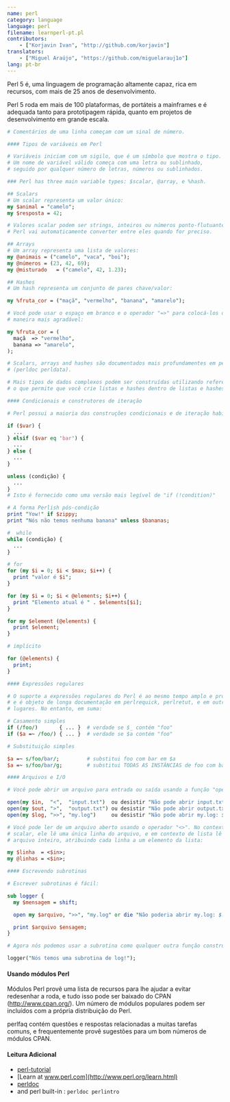 ```yaml
---
name: perl
category: language
language: perl
filename: learnperl-pt.pl
contributors:
    - ["Korjavin Ivan", "http://github.com/korjavin"]
translators:
    - ["Miguel Araújo", "https://github.com/miguelarauj1o"]
lang: pt-br
---
```


Perl 5 é, uma linguagem de programação altamente capaz, rica em recursos, com mais de 25 anos de desenvolvimento.

Perl 5 roda em mais de 100 plataformas, de portáteis a mainframes e é adequada tanto para prototipagem rápida, quanto em projetos de desenvolvimento em grande escala.

```perl
# Comentários de uma linha começam com um sinal de número.

#### Tipos de variáveis em Perl

# Variáveis iniciam com um sigilo, que é um símbolo que mostra o tipo.
# Um nome de variável válido começa com uma letra ou sublinhado,
# seguido por qualquer número de letras, números ou sublinhados.

### Perl has three main variable types: $scalar, @array, e %hash.

## Scalars
# Um scalar representa um valor único:
my $animal = "camelo";
my $resposta = 42;

# Valores scalar podem ser strings, inteiros ou números ponto-flutuantes e
# Perl vai automaticamente converter entre eles quando for preciso.

## Arrays
# Um array representa uma lista de valores:
my @animais = ("camelo", "vaca", "boi");
my @números = (23, 42, 69);
my @misturado   = ("camelo", 42, 1.23);

## Hashes
# Um hash representa um conjunto de pares chave/valor:

my %fruta_cor = ("maçã", "vermelho", "banana", "amarelo");

# Você pode usar o espaço em branco e o operador "=>" para colocá-los de
# maneira mais agradável:

my %fruta_cor = (
  maçã  => "vermelho",
  banana => "amarelo",
);

# Scalars, arrays and hashes são documentados mais profundamentes em perldata.
# (perldoc perldata).

# Mais tipos de dados complexos podem ser construídas utilizando referências,
# o que permite que você crie listas e hashes dentro de listas e hashes.

#### Condicionais e construtores de iteração

# Perl possui a maioria das construções condicionais e de iteração habituais.

if ($var) {
  ...
} elsif ($var eq 'bar') {
  ...
} else {
  ...
}

unless (condição) {
  ...
}
# Isto é fornecido como uma versão mais legível de "if (!condition)"

# A forma Perlish pós-condição
print "Yow!" if $zippy;
print "Nós não temos nenhuma banana" unless $bananas;

#  while
while (condição) {
  ...
}

# for
for (my $i = 0; $i < $max; $i++) {
  print "valor é $i";
}

for (my $i = 0; $i < @elements; $i++) {
  print "Elemento atual é " . $elements[$i];
}

for my $element (@elements) {
  print $element;
}

# implícito

for (@elements) {
  print;
}

#### Expressões regulares

# O suporte a expressões regulares do Perl é ao mesmo tempo amplo e profundo,
# e é objeto de longa documentação em perlrequick, perlretut, e em outros
# lugares. No entanto, em suma:

# Casamento simples
if (/foo/)       { ... }  # verdade se $_ contém "foo"
if ($a =~ /foo/) { ... }  # verdade se $a contém "foo"

# Substituição simples

$a =~ s/foo/bar/;         # substitui foo com bar em $a
$a =~ s/foo/bar/g;        # substitui TODAS AS INSTÂNCIAS de foo com bar em $a

#### Arquivos e I/O

# Você pode abrir um arquivo para entrada ou saída usando a função "open()".

open(my $in,  "<",  "input.txt")  ou desistir "Não pode abrir input.txt: $!";
open(my $out, ">",  "output.txt") ou desistir "Não pode abrir output.txt: $!";
open(my $log, ">>", "my.log")     ou desistir "Não pode abrir my.log: $!";

# Você pode ler de um arquivo aberto usando o operador "<>". No contexto
# scalar, ele lê uma única linha do arquivo, e em contexto de lista lê o
# arquivo inteiro, atribuindo cada linha a um elemento da lista:

my $linha  = <$in>;
my @linhas = <$in>;

#### Escrevendo subrotinas

# Escrever subrotinas é fácil:

sub logger {
  my $mensagem = shift;

  open my $arquivo, ">>", "my.log" or die "Não poderia abrir my.log: $!";

  print $arquivo $ensagem;
}

# Agora nós podemos usar a subrotina como qualquer outra função construída:

logger("Nós temos uma subrotina de log!");
```

#### Usando módulos Perl

Módulos Perl provê uma lista de recursos para lhe ajudar a evitar redesenhar
a roda, e tudo isso pode ser baixado do CPAN (http://www.cpan.org/). Um número
de módulos populares podem ser incluídos com a própria distribuição do Perl.

perlfaq contém questões e respostas relacionadas a muitas tarefas comuns, e frequentemente provê sugestões para um bom números de módulos CPAN.

#### Leitura Adicional

 - [perl-tutorial](http://perl-tutorial.org/)
 - [Learn at www.perl.com](http://www.perl.org/learn.html)
 - [perldoc](http://perldoc.perl.org/)
 - and perl built-in : `perldoc perlintro`

